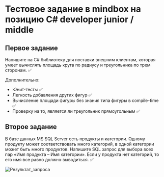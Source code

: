 # Тестовое задание в mindbox на позицию C# developer junior / middle

## Первое задание
Напишите на C# библиотеку для поставки внешним клиентам, которая умеет вычислять площадь круга по радиусу и треугольника по трем сторонам. ✅

Дополнительно:
* Юнит-тесты ✅
* Легкость добавления других фигур ✅
* Вычисление площади фигуры без знания типа фигуры в compile-time ✅
* Проверку на то, является ли треугольник прямоугольным ✅

## Второе задание
В базе данных MS SQL Server есть продукты и категории. Одному продукту может соответствовать много категорий, в одной категории может быть много продуктов. Напишите SQL запрос для выбора всех пар 
«Имя продукта – Имя категории». Если у продукта нет категорий, то его имя все равно должно выводиться. ✅

![Результат_запроса](https://github.com/EclipsePLZ/mindbox-test-cSharp-Python-Jun/assets/84061271/2bc3c4e5-c8e9-4022-a44e-58881f6e6b2e)
